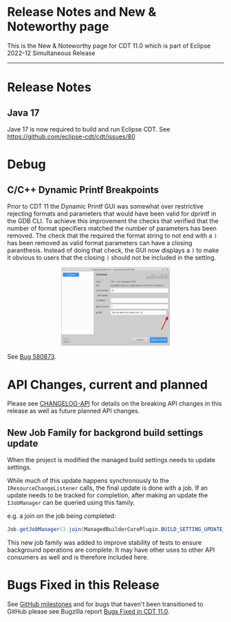 # Release Notes and New & Noteworthy page

This is the New & Noteworthy page for CDT 11.0 which is part of Eclipse 2022-12 Simultaneous Release

---

# Release Notes

## Java 17

Jave 17 is now required to build and run Eclipse CDT. See https://github.com/eclipse-cdt/cdt/issues/80

# Debug

## C/C++ Dynamic Printf Breakpoints

Prior to CDT 11 the Dynamic Printf GUI was somewhat over restrictive rejecting formats and parameters that would have been valid for dprintf in the GDB CLI.
To achieve this improvement the checks that verified that the number of format specifiers matched the number of parameters has been removed.
The check that the required the format string to not end with a `)` has been removed as valid format parameters can have a closing paranthesis.
Instead of doing that check, the GUI now displays a `)` to make it obvious to users that the closing `)` should not be included in the setting.

<p align="center"><img src="images/CDT-11.0-dprintf-gui.png" width="50%"></p>

See [Bug 580873](https://bugs.eclipse.org/bugs/show_bug.cgi?id=580873).

# API Changes, current and planned

Please see [CHANGELOG-API](CHANGELOG-API.md) for details on the breaking API changes in this release as well as future planned API changes.

## New Job Family for backgrond build settings update

When the project is modified the managed build settings needs to update settings.

While much of this update happens synchronously to the `IResourceChangeListener` calls, the final update is done with a job.
If an update needs to be tracked for completion, after making an update the `IJobManager` can be queried using this family.

e.g. a join on the job being completed:

```java
Job.getJobManager().join(ManagedBuilderCorePlugin.BUILD_SETTING_UPDATE_JOB_FAMILY, null);
```

This new job family was added to improve stability of tests to ensure background operations are complete.
It may have other uses to other API consumers as well and is therefore included here.

# Bugs Fixed in this Release

See [GitHub milestones](https://github.com/eclipse-cdt/cdt/milestone/2?closed=1) and for bugs that haven't been transitioned to GitHub please see Bugzilla report [Bugs Fixed in CDT 11.0](https://bugs.eclipse.org/bugs/buglist.cgi?bug_status=RESOLVED&bug_status=VERIFIED&bug_status=CLOSED&classification=Tools&product=CDT&query_format=advanced&resolution=FIXED&target_milestone=11.0.0).
